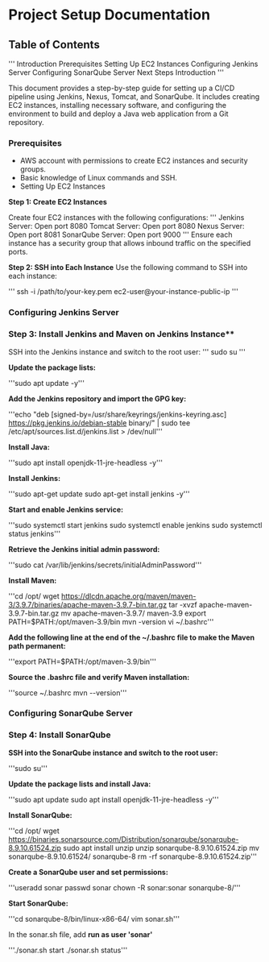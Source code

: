 # Project Setup Documentation

## Table of Contents

'''
Introduction
Prerequisites
Setting Up EC2 Instances
Configuring Jenkins Server
Configuring SonarQube Server
Next Steps
Introduction
'''

This document provides a step-by-step guide for setting up a CI/CD pipeline using Jenkins, Nexus, Tomcat, and SonarQube. It includes creating EC2 instances, installing necessary software, and configuring the environment to build and deploy a Java web application from a Git repository.

### Prerequisites

* AWS account with permissions to create EC2 instances and security groups.
* Basic knowledge of Linux commands and SSH.
* Setting Up EC2 Instances

**Step 1: Create EC2 Instances**

Create four EC2 instances with the following configurations:
'''
Jenkins Server: Open port 8080
Tomcat Server: Open port 8080
Nexus Server: Open port 8081
SonarQube Server: Open port 9000
'''
Ensure each instance has a security group that allows inbound traffic on the specified ports.

**Step 2: SSH into Each Instance**
Use the following command to SSH into each instance:

'''
ssh -i /path/to/your-key.pem ec2-user@your-instance-public-ip
'''

### Configuring Jenkins Server

### Step 3: Install Jenkins and Maven on Jenkins Instance**
SSH into the Jenkins instance and switch to the root user:
'''
sudo su
'''

**Update the package lists:**

'''sudo apt update -y'''

**Add the Jenkins repository and import the GPG key:**


'''echo "deb [signed-by=/usr/share/keyrings/jenkins-keyring.asc] https://pkg.jenkins.io/debian-stable binary/" | sudo tee /etc/apt/sources.list.d/jenkins.list > /dev/null'''

**Install Java:**

'''sudo apt install openjdk-11-jre-headless -y'''

**Install Jenkins:**

'''sudo apt-get update
sudo apt-get install jenkins -y'''

**Start and enable Jenkins service:**

'''sudo systemctl start jenkins
sudo systemctl enable jenkins
sudo systemctl status jenkins'''

**Retrieve the Jenkins initial admin password:**

'''sudo cat /var/lib/jenkins/secrets/initialAdminPassword'''

**Install Maven:**

'''cd /opt/
wget https://dlcdn.apache.org/maven/maven-3/3.9.7/binaries/apache-maven-3.9.7-bin.tar.gz
tar -xvzf apache-maven-3.9.7-bin.tar.gz
mv apache-maven-3.9.7/ maven-3.9
export PATH=$PATH:/opt/maven-3.9/bin
mvn -version
vi ~/.bashrc'''

**Add the following line at the end of the ~/.bashrc file to make the Maven path permanent:**

'''export PATH=$PATH:/opt/maven-3.9/bin'''

**Source the .bashrc file and verify Maven installation:**

'''source ~/.bashrc
mvn --version'''

### Configuring SonarQube Server

### Step 4: Install SonarQube
**SSH into the SonarQube instance and switch to the root user:**

'''sudo su'''

**Update the package lists and install Java:**

'''sudo apt update
sudo apt install openjdk-11-jre-headless -y'''

**Install SonarQube:**

'''cd /opt/
wget https://binaries.sonarsource.com/Distribution/sonarqube/sonarqube-8.9.10.61524.zip
sudo apt install unzip
unzip sonarqube-8.9.10.61524.zip
mv sonarqube-8.9.10.61524/ sonarqube-8
rm -rf sonarqube-8.9.10.61524.zip'''

**Create a SonarQube user and set permissions:**

'''useradd sonar
passwd sonar
chown -R sonar:sonar sonarqube-8/'''

**Start SonarQube:**

'''cd sonarqube-8/bin/linux-x86-64/
vim sonar.sh'''

In the sonar.sh file, add **run as user 'sonar'**

'''./sonar.sh start
./sonar.sh status'''
